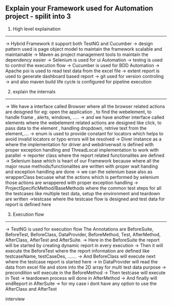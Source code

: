 ## Explain your Framework used for Automation project - spilit into 3

1. High level explaination
--------------------------
  -> Hybrid Framework it support both TestNG and Cucumber
  -> design pattern used is page object model to maintain the framework scalable and maintainable
  -> Maven as project management tools to maintain the dependency easier
  -> Selenium is used for ui Automation
  -> testng is used to control the execution flow
  -> Cucumber is used for BDD Automation
  -> Apache poi is used to read test data from the excel file
  -> extent report is used to generate dashboard based report
  -> git used for version controling
  -> and also maven build life cycle is configured for pipeline execution

2. explain the internals
------------------------
   -> We have a interface called Browser where all the browser related actions are deisgned for eg: open the application , to find the webelement, to handle frame , alerts, windows, .....
   -> and we have another interface called elements where the webelement related actions are designed like click, to pass data to the element , handling dropdown, retrive text from the element,....
   -> enum is used to provide constant for locators which helps to avoid invalid locators or typo errors will be resolved
   -> Diver instance as a where the implementation for driver and webdriverwait is defined with proper exception handling and ThreadLocal implementation to work with parallel 
   -> reporter class where the report related functionalites are defined 
   -> Selenium base which is heart of our Framework because where all the major reuse methods/functionalites are written with proper wait handing and exception handling are done
   -> we can the selenium base also as wrapperClass becuase what the actions which is performed by selenium those actions are wrappered with proper exception handling
   -> ProjectSpecificMethod/BaseMethods where the common test steps for all the testcases like multiple test data, setup the environment and teardown are written
   ->testcase where the testcase flow is designed and test data for report is defined here

3. Execution flow
-----------------
   -> TestNG is used for execution flow
   The Annotations are BeforeSuite, BeforeTest, BeforeClass, DataProvider, BeforeMethod, Test, AfterMethod, AfterClass, AfterTest and AfterSuite.
   -> Here in the BeforeSuite the report will be started by creating dynamic report in every execution
   -> Then it will execute the BeforeTest where the report information are defined like testcaseName, testCaseDes, .......
   -> And BeforeClass will execute next where the testcase report is started here
   -> in DataProvider will read the data from excel file and store into the 2D array for multi test data purpose
   -> precondition will execute in the BeforeMethod
   -> Then testcase will execute in Test
   -> teardoewn process will done in AfterMethod
   -> And finally will endReport in AfterSuite
   -> for my case i dont have any option to use the AfterClass and AfterTest

interview

